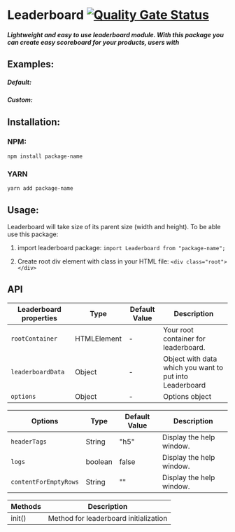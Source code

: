 # Leaderboard [![Quality Gate Status](https://sonarcloud.io/api/project_badges/measure?project=Patryk-Rozwadowski_npm-leaderboard&metric=alert_status)](https://sonarcloud.io/summary/new_code?id=Patryk-Rozwadowski_npm-leaderboard)
##### Lightweight and easy to use leaderboard module. With this package you can create easy scoreboard for your products, users with 

## Examples:
##### Default:

##### Custom:


## Installation:

### NPM:
`
npm install package-name
`

### YARN
`
yarn add package-name
`

## Usage:

Leaderboard will take size of its parent size (width and height). To be able use this package:

1. import leaderboard package:
	`import Leaderboard from "package-name";`

2. Create root div element with class in your HTML file: 
	`<div class="root"></div>`
	

## API

| Leaderboard properties | Type | Default Value | Description              |
| -------------  | --------    | - |----------------------        |
| `rootContainer`| HTMLElement | - |  Your root container for leaderboard. |
| `leaderboardData`| Object | - | Object with data which you want to put into Leaderboard |
| `options`| Object |- | Options object |

| Options | Type | Default Value | Description |
| -------------  | -------- | - |----------------------        |
| `headerTags`| String | "h5" | Display the help window. |
| `logs`| boolean | false | Display the help window. |
| `contentForEmptyRows`| String | "" | Display the help window. |

| Methods | Description |
| --------| ------------|
| init()  | Method for leaderboard initialization |
